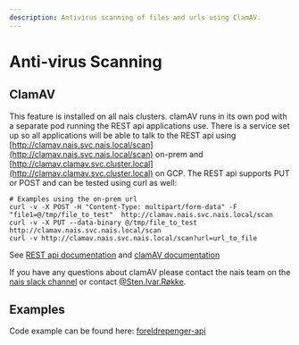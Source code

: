 ```yaml
---
description: Antivirus scanning of files and urls using ClamAV.
---
```


# Anti-virus Scanning

## ClamAV

This feature is installed on all nais clusters. clamAV runs in its own pod with a separate pod running the REST api applications use. There is a service set up so all applications will be able to talk to the REST api using [http://clamav.nais.svc.nais.local/scan](http://clamav.nais.svc.nais.local/scan) on-prem and [http://clamav.clamav.svc.cluster.local](http://clamav.clamav.svc.cluster.local) on GCP. The REST api supports PUT or POST and can be tested using curl as well:

```text
# Examples using the on-prem url
curl -v -X POST -H "Content-Type: multipart/form-data" -F "file1=@/tmp/file_to_test"  http://clamav.nais.svc.nais.local/scan
curl -v -X PUT --data-binary @/tmp/file_to_test  http://clamav.nais.svc.nais.local/scan
curl -v http://clamav.nais.svc.nais.local/scan?url=url_to_file
```

See [REST api documentation](https://github.com/navikt/muescheli) and [clamAV documentation](https://www.clamav.net/documents/clam-antivirus-user-manual)

If you have any questions about clamAV please contact the nais team on the [nais slack channel](https://nav-it.slack.com/messages/C5KUST8N6) or contact [@Sten.Ivar.Røkke](https://nav-it.slack.com/archives/D5KP2068Z).

## Examples

Code example can be found here: [foreldrepenger-api](https://github.com/navikt/foreldrepengesoknad-api/tree/master/src/main/java/no/nav/foreldrepenger/selvbetjening/tjeneste/virusscan)

